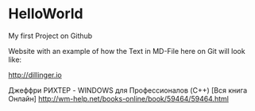 # HelloWorld
My first Project on Github

Website with an example of how the Text in MD-File here on Git will look like:

http://dillinger.io

Джеффри РИХТЕР - WINDOWS для Профессионалов (C++) [Вся книга Онлайн]
http://wm-help.net/books-online/book/59464/59464.html
